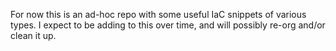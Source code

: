 For now this is an ad-hoc repo with some useful IaC snippets of various types.  I expect to be adding to this over time, and will possibly re-org and/or clean it up.
